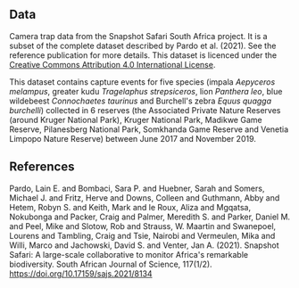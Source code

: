 ## Data

Camera trap data from the Snapshot Safari South Africa project. It is a subset of the complete dataset described by Pardo et al. (2021). See the reference publication for more details. This dataset is licenced under the [Creative Commons Attribution 4.0 International License](http://creativecommons.org/licenses/by/4.0/).

This dataset contains capture events for five species (impala *Aepyceros melampus*, greater kudu *Tragelaphus strepsiceros*, lion *Panthera leo*, blue wildebeest *Connochaetes taurinus* and Burchell's zebra *Equus quagga burchelli*) collected in 6 reserves (the Associated Private Nature Reserves (around Kruger National Park), Kruger National Park, Madikwe Game Reserve, Pilanesberg National Park, Somkhanda Game Reserve and Venetia Limpopo Nature Reserve) between June 2017 and November 2019.

## References

Pardo, Lain E. and Bombaci, Sara P. and Huebner, Sarah and Somers, Michael J. and Fritz, Herve and Downs, Colleen and Guthmann, Abby and Hetem, Robyn S. and Keith, Mark and le Roux, Aliza and Mgqatsa, Nokubonga and Packer, Craig and Palmer, Meredith S. and Parker, Daniel M. and Peel, Mike and Slotow, Rob and Strauss, W. Maartin and Swanepoel, Lourens and Tambling, Craig and Tsie, Nairobi and Vermeulen, Mika and Willi, Marco and Jachowski, David S. and Venter, Jan A. (2021). Snapshot Safari: A large-scale collaborative to monitor Africa's remarkable biodiversity. South African Journal of Science, 117(1/2). <https://doi.org/10.17159/sajs.2021/8134>
